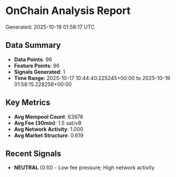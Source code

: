 # OnChain Analysis Report
Generated: 2025-10-19 01:58:17 UTC

## Data Summary
- **Data Points**: 96
- **Feature Points**: 96
- **Signals Generated**: 1
- **Time Range**: 2025-10-17 10:44:40.225245+00:00 to 2025-10-19 01:58:15.228256+00:00

## Key Metrics
- **Avg Mempool Count**: 63976
- **Avg Fee (30min)**: 1.5 sat/vB
- **Avg Network Activity**: 1.000
- **Avg Market Structure**: 0.619

## Recent Signals
- **NEUTRAL** (0.10) - Low fee pressure; High network activity

